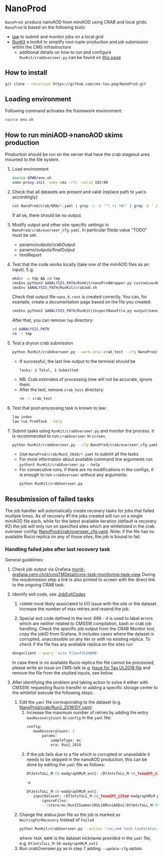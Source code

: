 # NanoProd

`NanoProd`: produce nanoAOD from miniAOD using CRAB and local grids.
`NanoProd` is based on the following tools:
- [law](https://github.com/riga/law) to submit and monitor jobs on a local grid
- [RunKit](https://github.com/kandrosov/RunKit) a toolkit to simplify root-tuple production and job submission within the CMS infrastructure
  - additional details on how to run and configure `RunKit/crabOverseer.py` can be found on [this page](https://kandrosov.github.io/RunKit/crabOverseer/)

## How to install
```sh
git clone --recursive https://github.com/cms-tau-pog/NanoProd.git
```

## Loading environment
Following command activates the framework environment:
```sh
source env.sh
```
## How to run miniAOD->nanoAOD skims production

Production should be run on the server that have the crab stageout area mounted to the file system.

1. Load environment
   ```sh
   source $PWD/env.sh
   voms-proxy-init -voms cms -rfc -valid 192:00
   ```

1. Check that all datasets are present and valid (replace path to `yaml`s accordingly):
   ```sh
   cat NanoProd/crab/ERA/*.yaml | grep -v -E '^( +| *#)' | grep -E ' /' | sed -E 's/.*: (.*)/\1/' | xargs python RunKit/checkDatasetExistance.py
   ```
   If all ok, there should be no output.
1. Modify output and other site-specific settings in `NanoProd/crab/overseer_cfg.yaml`. In particular fileds value "TODO" must be set:
   - params/outputs/crabOutput
   - params/outputs/finalOutput
   - htmlReport

1. Test that the code works locally (take one of the miniAOD files as an input). E.g.
   ```sh
   mkdir -p tmp && cd tmp
   cmsEnv python3 $ANALYSIS_PATH/RunKit/nanoProdWrapper.py customise=NanoProd/NanoProd/customize.customize maxEvents=100 sampleType=mc era=Run2_2018 inputFiles=file:/eos/cms/store/group/phys_tau/kandroso/miniAOD_UL18/TTToSemiLeptonic.root writePSet=True 'output=nano.root;./output;../NanoProd/config/skim_htt.yaml;skim;skim_failed'
   cmsEnv $ANALYSIS_PATH/RunKit/crabJob.sh
   ```
   Check that output file `nano_0.root` is created correctly.
   You can, for example, create a documentation page based on the file you created:
   ```sh
   cmsEnv python3 $ANALYSIS_PATH/RunKit/inspectNanoFile.py output/nano_0.root -d content.html -s size.html
   ```
   After that, you can remove `tmp` directory:
   ```sh
   cd $ANALYSIS_PATH
   rm -r tmp
   ```

1. Test a dryrun crab submission
   ```sh
   python RunKit/crabOverseer.py --work-area crab_test --cfg NanoProd/crab/overseer_cfg.yaml --no-loop NanoProd/crab/crab_test.yaml
   ```
   - If successful, the last line output to the terminal should be
     ```
     Tasks: 1 Total, 1 Submitted
     ```
   - NB. Crab estimates of processing time will not be accurate, ignore them.
   - After the test, remove `crab_test` directory:
     ```sh
     rm -r crab_test
     ```

1. Test that post-processing task is known to law:
   ```sh
   law index
   law run ProdTask --help
   ```

1. Submit tasks using `RunKit/crabOverseer.py` and monitor the process.
   It is recommended to run `crabOverseer` in `screen`.
   ```sh
   python RunKit/crabOverseer.py --cfg NanoProd/crab/overseer_cfg.yaml NanoProd/crab/Run2_2018/FILE1.yaml NanoProd/crab/Run2_2018/FILE2.yaml ...
   ```
   - Use `NanoProd/crab/Run2_2018/*.yaml` to submit all the tasks
   - For more information about available command line arguments run `python3 RunKit/crabOverseer.py --help`
   - For consecutive runs, if there are no modifications in the configs, it is enough to run `crabOverseer` without any arguments:
     ```sh
     python RunKit/crabOverseer.py
     ```

## Resubmission of failed tasks

The job handler will automatically create recovery tasks for jobs that failed multiple times.
As of recovery #1 the jobs created will run on a single miniAOD file each, while for the latest available iteration (default is recovery #2) the job will only run on specified sites which are whitelisted in the crab overseer config: [NanoProd/crab/overseer_cfg.yaml](https://github.com/cms-tau-pog/NanoProd/blob/main/NanoProd/crab/overseer_cfg.yaml).
Note: if the file has no available Rucio replica on any of those sites, the job is bound to fail.

### Handling failed jobs after last recovery task

General guidelines:

1. Check job output via Grafana [monit-grafana.cern.ch/d/cmsTMDetail/cms-task-monitoring-task-view](https://monit-grafana.cern.ch/d/15468761344/personal-tasks-monitoring-globalview?from=now-90d&to=now&orgId=11&var-user=All&var-site=All&var-current_url=%2Fd%2FcmsTMDetail%2Fcms_task_monitoring&var-task=All)
   During the resubmission step a link is also printed to screen with the direct link to the ongoing CRAB task.

1. Identify exit code, see [JobExitCodes](https://twiki.cern.ch/twiki/bin/view/CMSPublic/JobExitCodes)
   1. `>50000` most likely associated to I/O issue with the site or the dataset. Increase the number of max retries and resend the job.

   1. Special exit code defined in the tool: 666 - it is used to label errors which are neither related to CMSSW compilation, bash or crab job handling. Check the specific job output from the CRAB Monitor tool, copy the jobID from Grafana.
   It includes cases where the dataset is corrupted, unaccessible on any tier or with no existing replica.
   To check if the file has any available replica on the sites run
   ```sh
   dasgoclient --query 'site file=FILENAME'
   ```
   In case there is no available Rucio replica the file cannot be processed, please write an issue on CMS-talk (e.g. [Issue for Tau UL2018 file](https://cms-talk.web.cern.ch/t/cant-access-one-file-from-tau-run2018d-ul2018-miniaodv2-v1-miniaod/14522/2) and remove the file from the studied inputs, see below.

1. After identifying the problem and taking action to solve it either with CMSSW, requesting Rucio transfer or adding a specific storage center to the whitelist execute the following steps.
   1. Edit the `yaml` file corresponding to the dataset (e.g. [NanoProd/crab/Run2_2018/DY.yaml](https://github.com/cms-tau-pog/NanoProd/blob/main/NanoProd/crab/Run2_2018/DY.yaml):
      1. Increase the maximum number of retries by adding the entry `maxRecoveryCount` to `config` in the `yaml` file:
      	 ```python
		 config:
		 	maxRecoveryCount: 3
				params:
					sampleType: mc
					era: Run2_2018
      	 ```
      1. If the job fails due to a file which is corrupted or unavailable it needs to be skipped in the nanoAOD production, this can be done by editing the `yaml` file as follows:
      	 ```python
      	 DYJetsToLL_M-50-madgraphMLM_ext1: /DYJetsToLL_M-50_TuneCP5_13TeV-madgraphMLM-pythia8/RunIISummer20UL18MiniAODv2-106X_upgrade2018_realistic_v16_L1v1_ext1-v1/MINIAODSIM
      	 ```
      	 ->
      	 ```python
      	 DYJetsToLL_M-50-madgraphMLM_ext1:
		 	inputDataset: /DYJetsToLL_M-50_TuneCP5_13TeV-madgraphMLM-pythia8/RunIISummer20UL18MiniAODv2-106X_upgrade2018_realistic_v16_L1v1_ext1-v1/MINIAODSIM
				ignoreFiles:
				- /store/mc/RunIISummer20UL18MiniAODv2/DYJetsToLL_M-50_TuneCP5_13TeV-madgraphMLM-pythia8/MINIAODSIM/106X_upgrade2018_realistic_v16_L1v1_ext1-v1/40000/1D821371-03FD-B148-9E83-119185898E4F.root
      	 ```
   1. Change the status.json file so the job is marked as `WaitingForRecovery` instead of `Failed`
      ```sh
      python RunKit/crabOverseer.py --action 'run_cmd task.taskStatus.status = Status.WaitingForRecovery' --select 'task.name == TASK_NAME'
      ```
      where `TASK_NAME` is the dataset nickname provided in the `yaml` file, e.g. `DYJetsToLL_M-50-madgraphMLM_ext1`
   1. Run crabOverseer.py as in step 7 adding `--update-cfg` option.

